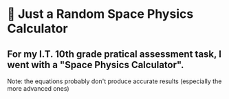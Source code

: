 # 🚀 Just a Random Space Physics Calculator

## For my I.T. 10th grade pratical assessment task, I went with a "Space Physics Calculator".

Note: the equations probably don't produce accurate results (especially the more advanced ones)
